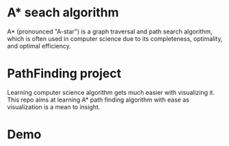 # A\* seach algorithm

A\* (pronounced "A-star") is a graph traversal and path search algorithm, which is often used in computer science due to its completeness, optimality, and optimal efficiency.

# PathFinding project

Learning computer science algorithm gets much easier with visualizing it. This repo aims at learning A\* path finding algorithm with ease as visualization is a mean to insight.

# Demo
